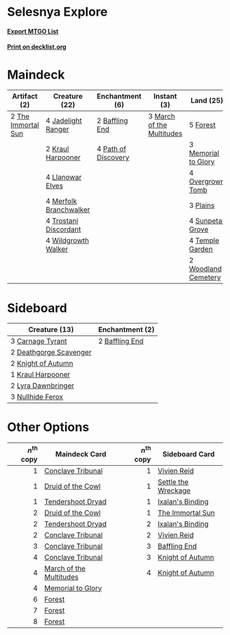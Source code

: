 # Selesnya Explore

#### [Export MTGO List](../collection/Selesnya%20Explore/Selesnya%20Explore.txt)
#### [Print on decklist.org](http://decklist.org/?deckmain=2%09Baffling%20End%0A2%09Find/Finality%0A5%09Forest%0A4%09Jadelight%20Ranger%0A2%09Kraul%20Harpooner%0A4%09Llanowar%20Elves%0A3%09March%20of%20the%20Multitudes%0A3%09Memorial%20to%20Glory%0A4%09Merfolk%20Branchwalker%0A4%09Overgrown%20Tomb%0A4%09Path%20of%20Discovery%0A3%09Plains%0A4%09Sunpetal%20Grove%0A4%09Temple%20Garden%0A2%09The%20Immortal%20Sun%0A4%09Trostani%20Discordant%0A4%09Wildgrowth%20Walker%0A2%09Woodland%20Cemetery&deckside=2%09Baffling%20End%0A3%09Carnage%20Tyrant%0A2%09Deathgorge%20Scavenger%0A2%09Knight%20of%20Autumn%0A1%09Kraul%20Harpooner%0A2%09Lyra%20Dawnbringer%0A3%09Nullhide%20Ferox)
# Maindeck

|                                        Artifact (2)                                         |                                          Creature (22)                                          |                                       Enchantment (6)                                        |                                            Instant (3)                                             |                                          Land (25)                                           |  Unknown (2)  |
|---------------------------------------------------------------------------------------------|-------------------------------------------------------------------------------------------------|----------------------------------------------------------------------------------------------|----------------------------------------------------------------------------------------------------|----------------------------------------------------------------------------------------------|---------------|
|2 [The Immortal Sun](http://gatherer.wizards.com/Pages/Card/Details.aspx?multiverseid=439844)|4 [Jadelight Ranger](http://gatherer.wizards.com/Pages/Card/Details.aspx?multiverseid=439793)    |2 [Baffling End](http://gatherer.wizards.com/Pages/Card/Details.aspx?multiverseid=439658)     |3 [March of the Multitudes](http://gatherer.wizards.com/Pages/Card/Details.aspx?multiverseid=452938)|5 [Forest](http://gatherer.wizards.com/Pages/Card/Details.aspx?multiverseid=439605)           |2 Find/Finality|
|                                                                                             |2 [Kraul Harpooner](http://gatherer.wizards.com/Pages/Card/Details.aspx?multiverseid=452886)     |4 [Path of Discovery](http://gatherer.wizards.com/Pages/Card/Details.aspx?multiverseid=439799)|                                                                                                    |3 [Memorial to Glory](http://gatherer.wizards.com/Pages/Card/Details.aspx?multiverseid=443132)|               |
|                                                                                             |4 [Llanowar Elves](http://gatherer.wizards.com/Pages/Card/Details.aspx?multiverseid=413717)      |                                                                                              |                                                                                                    |4 [Overgrown Tomb](http://gatherer.wizards.com/Pages/Card/Details.aspx?multiverseid=405103)   |               |
|                                                                                             |4 [Merfolk Branchwalker](http://gatherer.wizards.com/Pages/Card/Details.aspx?multiverseid=435353)|                                                                                              |                                                                                                    |3 [Plains](http://gatherer.wizards.com/Pages/Card/Details.aspx?multiverseid=439601)           |               |
|                                                                                             |4 [Trostani Discordant](http://gatherer.wizards.com/Pages/Card/Details.aspx?multiverseid=452958) |                                                                                              |                                                                                                    |4 [Sunpetal Grove](http://gatherer.wizards.com/Pages/Card/Details.aspx?multiverseid=420946)   |               |
|                                                                                             |4 [Wildgrowth Walker](http://gatherer.wizards.com/Pages/Card/Details.aspx?multiverseid=435372)   |                                                                                              |                                                                                                    |4 [Temple Garden](http://gatherer.wizards.com/Pages/Card/Details.aspx?multiverseid=405112)    |               |
|                                                                                             |                                                                                                 |                                                                                              |                                                                                                    |2 [Woodland Cemetery](http://gatherer.wizards.com/Pages/Card/Details.aspx?multiverseid=241983)|               |


# Sideboard

|                                          Creature (13)                                          |                                     Enchantment (2)                                     |
|-------------------------------------------------------------------------------------------------|-----------------------------------------------------------------------------------------|
|3 [Carnage Tyrant](http://gatherer.wizards.com/Pages/Card/Details.aspx?multiverseid=435334)      |2 [Baffling End](http://gatherer.wizards.com/Pages/Card/Details.aspx?multiverseid=439658)|
|2 [Deathgorge Scavenger](http://gatherer.wizards.com/Pages/Card/Details.aspx?multiverseid=435339)|                                                                                         |
|2 [Knight of Autumn](http://gatherer.wizards.com/Pages/Card/Details.aspx?multiverseid=452933)    |                                                                                         |
|1 [Kraul Harpooner](http://gatherer.wizards.com/Pages/Card/Details.aspx?multiverseid=452886)     |                                                                                         |
|2 [Lyra Dawnbringer](http://gatherer.wizards.com/Pages/Card/Details.aspx?multiverseid=442914)    |                                                                                         |
|3 [Nullhide Ferox](http://gatherer.wizards.com/Pages/Card/Details.aspx?multiverseid=452888)      |                                                                                         |


# Other Options

|*n*<sup>th</sup> copy|                                          Maindeck Card                                           |*n*<sup>th</sup> copy|                                        Sideboard Card                                        |
|--------------------:|--------------------------------------------------------------------------------------------------|--------------------:|----------------------------------------------------------------------------------------------|
|                    1|[Conclave Tribunal](http://gatherer.wizards.com/Pages/Card/Details.aspx?multiverseid=452756)      |                    1|[Vivien Reid](http://gatherer.wizards.com/Pages/Card/Details.aspx?multiverseid=447344)        |
|                    1|[Druid of the Cowl](http://gatherer.wizards.com/Pages/Card/Details.aspx?multiverseid=447313)      |                    1|[Settle the Wreckage](http://gatherer.wizards.com/Pages/Card/Details.aspx?multiverseid=435186)|
|                    1|[Tendershoot Dryad](http://gatherer.wizards.com/Pages/Card/Details.aspx?multiverseid=439804)      |                    1|[Ixalan's Binding](http://gatherer.wizards.com/Pages/Card/Details.aspx?multiverseid=435168)   |
|                    2|[Druid of the Cowl](http://gatherer.wizards.com/Pages/Card/Details.aspx?multiverseid=447313)      |                    1|[The Immortal Sun](http://gatherer.wizards.com/Pages/Card/Details.aspx?multiverseid=439844)   |
|                    2|[Tendershoot Dryad](http://gatherer.wizards.com/Pages/Card/Details.aspx?multiverseid=439804)      |                    2|[Ixalan's Binding](http://gatherer.wizards.com/Pages/Card/Details.aspx?multiverseid=435168)   |
|                    2|[Conclave Tribunal](http://gatherer.wizards.com/Pages/Card/Details.aspx?multiverseid=452756)      |                    2|[Vivien Reid](http://gatherer.wizards.com/Pages/Card/Details.aspx?multiverseid=447344)        |
|                    3|[Conclave Tribunal](http://gatherer.wizards.com/Pages/Card/Details.aspx?multiverseid=452756)      |                    3|[Baffling End](http://gatherer.wizards.com/Pages/Card/Details.aspx?multiverseid=439658)       |
|                    4|[Conclave Tribunal](http://gatherer.wizards.com/Pages/Card/Details.aspx?multiverseid=452756)      |                    3|[Knight of Autumn](http://gatherer.wizards.com/Pages/Card/Details.aspx?multiverseid=452933)   |
|                    4|[March of the Multitudes](http://gatherer.wizards.com/Pages/Card/Details.aspx?multiverseid=452938)|                    4|[Knight of Autumn](http://gatherer.wizards.com/Pages/Card/Details.aspx?multiverseid=452933)   |
|                    4|[Memorial to Glory](http://gatherer.wizards.com/Pages/Card/Details.aspx?multiverseid=443132)      |                     |                                                                                              |
|                    6|[Forest](http://gatherer.wizards.com/Pages/Card/Details.aspx?multiverseid=439605)                 |                     |                                                                                              |
|                    7|[Forest](http://gatherer.wizards.com/Pages/Card/Details.aspx?multiverseid=439605)                 |                     |                                                                                              |
|                    8|[Forest](http://gatherer.wizards.com/Pages/Card/Details.aspx?multiverseid=439605)                 |                     |                                                                                              |

